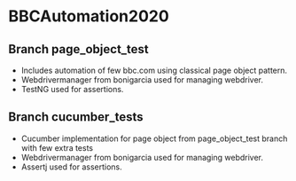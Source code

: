 # BBCAutomation2020

## Branch page_object_test
- Includes automation of few bbc.com using classical page object pattern.
- Webdrivermanager from bonigarcia used for managing webdriver.
- TestNG used for assertions.

## Branch cucumber_tests
- Cucumber implementation for page object from page_object_test branch with few extra tests
- Webdrivermanager from bonigarcia used for managing webdriver.
- Assertj used for assertions.
